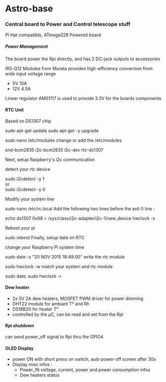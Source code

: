 # Astro-base
 
### Central board to Power and Control telescope stuff

PI Hat compatible, ATmega328 Powered board


##### Power Management
The board power the Rpi directly, and has 2 DC-jack outputs to accessories

IRS-Q12 Modules from Murata provides high-efficiency conversion from wide input voltage range
* 5V 10A
* 12V 4.5A

Linear regulator AMS1117 is used to provide 3.3V for the boards components


#### RTC Unit
Based on DS1307 chip



sudo apt-get update
sudo apt-get -y upgrade

sudo nano /etc/modules
change or add the /etc/modules

snd-bcm2835
i2c-bcm2835
i2c-dev
rtc-ds1307

Next, setup Raspberry's i2c communication

detect your rtc device

sudo i2cdetect -y 1<br>or<br>sudo i2cdetect -y 0

Modify your system line

sudo nano /etc/rc.local
Add the following two lines before the exit 0 line :

echo ds1307 0x68 > /sys/class/i2c-adapter/i2c-1/new_device
hwclock -s


Reboot your pi

sudo reboot
Finally, setup date on RTC

change your Raspberry Pi system time

sudo date -s "20 NOV 2015 18:49:00"
write the rtc module

sudo hwclock -w
match your system and rtc module

sudo date; sudo hwclock -r



#### Dew heater

* 2x 5V 2A dew heaters, MOSFET PWM driver for power dimming
* DHT22 module for ambiant T° and Rh
* DS18B20 for heater T°
* controlled by the µC, can be read and set from the Rpi


#### Rpi shutdown

can send power_off signal to Rpi thru the GPIO4


#### OLED Display

* power ON with short press on switch, auto power-off screen after 30s
* Display misc infos : 
	* Power_IN voltage, current, power and power consumption infos
	* Dew heaters status
